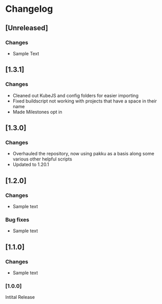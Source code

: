 # Changelog

## [Unreleased]
### Changes
- Sample Text

## [1.3.1]
### Changes
- Cleaned out KubeJS and config folders for easier importing
- Fixed buildscript not working with projects that have a space in their name
- Made Milestones opt in

## [1.3.0]
### Changes
- Overhauled the repository, now using pakku as a basis along some various other helpful scripts
- Updated to 1.20.1

## [1.2.0]
### Changes
- Sample text

### Bug fixes
- Sample text

## [1.1.0]
### Changes
- Sample text

### [1.0.0]
Intital Release
